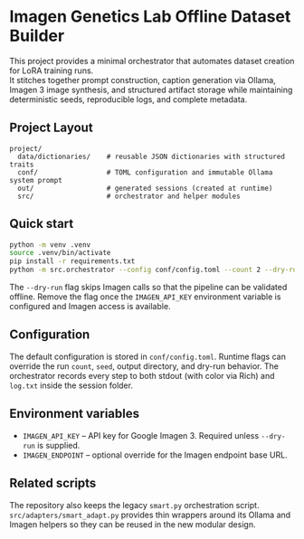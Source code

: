 # Imagen Genetics Lab Offline Dataset Builder

This project provides a minimal orchestrator that automates dataset creation for LoRA training runs.  
It stitches together prompt construction, caption generation via Ollama, Imagen 3 image synthesis, and
structured artifact storage while maintaining deterministic seeds, reproducible logs, and complete metadata.

## Project Layout

```
project/
  data/dictionaries/    # reusable JSON dictionaries with structured traits
  conf/                 # TOML configuration and immutable Ollama system prompt
  out/                  # generated sessions (created at runtime)
  src/                  # orchestrator and helper modules
```

## Quick start

```bash
python -m venv .venv
source .venv/bin/activate
pip install -r requirements.txt
python -m src.orchestrator --config conf/config.toml --count 2 --dry-run
```

The `--dry-run` flag skips Imagen calls so that the pipeline can be validated offline.  Remove the flag
once the `IMAGEN_API_KEY` environment variable is configured and Imagen access is available.

## Configuration

The default configuration is stored in `conf/config.toml`.  Runtime flags can override the run `count`,
`seed`, output directory, and dry-run behavior.  The orchestrator records every step to both stdout (with
color via Rich) and `log.txt` inside the session folder.

## Environment variables

* `IMAGEN_API_KEY` – API key for Google Imagen 3.  Required unless `--dry-run` is supplied.
* `IMAGEN_ENDPOINT` – optional override for the Imagen endpoint base URL.

## Related scripts

The repository also keeps the legacy `smart.py` orchestration script.  `src/adapters/smart_adapt.py`
provides thin wrappers around its Ollama and Imagen helpers so they can be reused in the new modular design.
